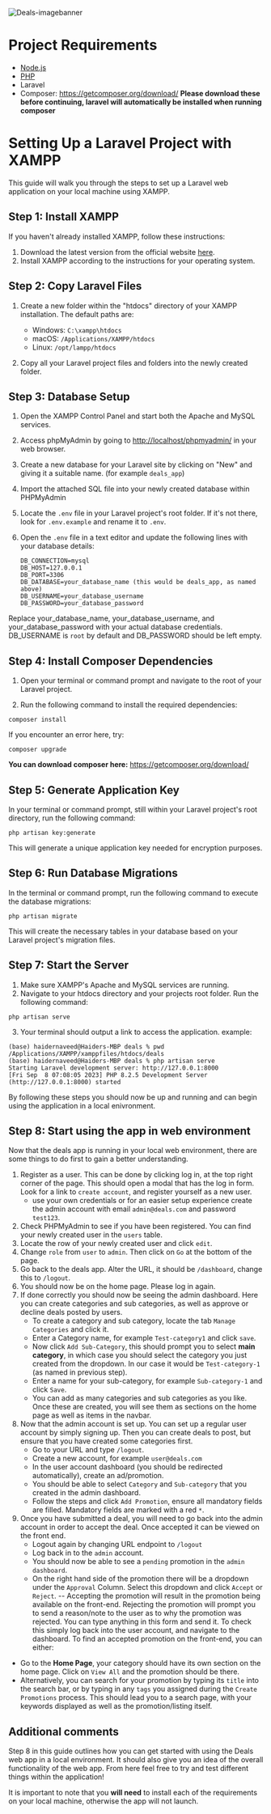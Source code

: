 ![Deals-imagebanner](https://github.com/haidnav/Deals-disseration-project/blob/main/deals-image.png)

# Project Requirements
- [Node.js](https://nodejs.org/en)
- [PHP]((https://www.php.net/downloads.php))
- Laravel
- Composer: https://getcomposer.org/download/
**Please download these before continuing, laravel will automatically be installed when running composer**


# Setting Up a Laravel Project with XAMPP

This guide will walk you through the steps to set up a Laravel web application on your local machine using XAMPP. 

## Step 1: Install XAMPP

If you haven't already installed XAMPP, follow these instructions:

1. Download the latest version from the official website [here](https://www.apachefriends.org/).
2. Install XAMPP according to the instructions for your operating system.

## Step 2: Copy Laravel Files

1. Create a new folder within the "htdocs" directory of your XAMPP installation. The default paths are:
   - Windows: `C:\xampp\htdocs`
   - macOS: `/Applications/XAMPP/htdocs`
   - Linux: `/opt/lampp/htdocs`

2. Copy all your Laravel project files and folders into the newly created folder.

## Step 3: Database Setup

1. Open the XAMPP Control Panel and start both the Apache and MySQL services.

2. Access phpMyAdmin by going to [http://localhost/phpmyadmin/](http://localhost/phpmyadmin/) in your web browser.

3. Create a new database for your Laravel site by clicking on "New" and giving it a suitable name. (for example `deals_app`)
   
4. Import the attached SQL file into your newly created database within PHPMyAdmin

5. Locate the `.env` file in your Laravel project's root folder. If it's not there, look for `.env.example` and rename it to `.env`.

6. Open the `.env` file in a text editor and update the following lines with your database details:

   ```dotenv
   DB_CONNECTION=mysql
   DB_HOST=127.0.0.1
   DB_PORT=3306
   DB_DATABASE=your_database_name (this would be deals_app, as named above)
   DB_USERNAME=your_database_username
   DB_PASSWORD=your_database_password

Replace your_database_name, your_database_username, and your_database_password with your actual database credentials. DB_USERNAME is `root` by default and DB_PASSWORD should be left empty.


## Step 4: Install Composer Dependencies

1. Open your terminal or command prompt and navigate to the root of your Laravel project.

2. Run the following command to install the required dependencies:

```shell
composer install
```

If you encounter an error here, try:
```shell
composer upgrade
```
**You can download composer here:** https://getcomposer.org/download/
## Step 5: Generate Application Key

In your terminal or command prompt, still within your Laravel project's root directory, run the following command:
```shell
php artisan key:generate
```
This will generate a unique application key needed for encryption purposes.

## Step 6: Run Database Migrations
In the terminal or command prompt, run the following command to execute the database migrations:
```shell
php artisan migrate
```
This will create the necessary tables in your database based on your Laravel project's migration files.

## Step 7: Start the Server
1.	Make sure XAMPP's Apache and MySQL services are running.
2.	Navigate to your htdocs directory and your projects root folder. Run the following command:
```shell
php artisan serve
```
3.	Your terminal should output a link to access the application.
example:
```shell
(base) haidernaveed@Haiders-MBP deals % pwd
/Applications/XAMPP/xamppfiles/htdocs/deals
(base) haidernaveed@Haiders-MBP deals % php artisan serve
Starting Laravel development server: http://127.0.0.1:8000
[Fri Sep  8 07:08:05 2023] PHP 8.2.5 Development Server (http://127.0.0.1:8000) started
```


By following these steps you should now be up and running and can begin using the application in a local enivronment.

## Step 8: Start using the app in web environment

Now that the deals app is running in your local web environment, there are some things to do first to gain a better understanding.

1. Register as a user. This can be done by clicking log in, at the top right corner of the page. This should open a modal that has the log in form. Look for a link to `create account`, and register yourself as a new user.
   - use your own credentials or for an easier setup experience create the admin account with email `admin@deals.com` and password `test123`.
3. Check PHPMyAdmin to see if you have been registered. You can find your newly created user in the `users` table.
4. Locate the row of your newly created user and click `edit`.
5. Change `role` from `user` to `admin`. Then click on `Go` at the bottom of the page.
6. Go back to the deals app. Alter the URL, it should be `/dashboard`, change this to `/logout`.
7. You should now be on the home page. Please log in again.
8. If done correctly you should now be seeing the admin dashboard. Here you can create categories and sub categories, as well as approve or decline deals posted by users.
   - To create a category and sub category, locate the tab `Manage Categories` and click it.
   - Enter a Category name, for example `Test-category1` and click `save`.
   - Now click `Add Sub-Category`, this should prompt you to select **main category**, in which case you should select the category you just created from the dropdown. In our case it would be `Test-category-1` (as named in previous step).
   - Enter a name for your sub-category, for example `Sub-category-1` and click `Save`.
   - You can add as many categories and sub categories as you like. Once these are created, you will see them as sections on the home page as well as items in the navbar.
10. Now that the admin account is set up. You can set up a regular user account by simply signing up. Then you can create deals to post, but ensure that you have created some categories first.
    - Go to your URL and type `/logout`.
    - Create a new account, for example `user@deals.com`
    - In the user account dashboard (you should be redirected automatically), create an ad/promotion.
    - You should be able to select `Category` and `Sub-category` that you created in the admin dashboard.
    - Follow the steps and click `Add Promotion`, ensure all mandatory fields are filled. Mandatory fields are marked with a red `*`.
12. Once you have submitted a deal, you will need to go back into the admin account in order to accept the deal. Once accepted it can be viewed on the front end.
    - Logout again by changing URL endpoint to `/logout`
    - Log back in to the `admin` account.
    - You should now be able to see a `pending` promotion in the `admin dashboard`.
    - On the right hand side of the promotion there will be a dropdown under the `Approval` Column. Select this dropdown and click `Accept` or `Reject`.
      -- Accepting the promotion will result in the promotion being available on the front-end. Rejecting the promotion will prompt you to send a reason/note to the user as to why the promotion was rejected. You can type anything in this form and send it. To check this simply log back into the user account, and navigate to the dashboard.
To find an accepted promotion on the front-end, you can either:
- Go to the **Home Page**, your category should have its own section on the home page. Click on `View All` and the promotion should be there.
- Alternatively, you can search for your promotion by typing its `title` into the search bar, or by typing in any `tags` you assigned during the `Create Promotions` process. This should lead you to a search page, with your keywords displayed as well as the promotion/listing itself. 


## Additional comments
Step 8 in this guide outlines how you can get started with using the Deals web app in a local environment. It should also give you an idea of the overall functionality of the web app. From here feel free to try and test different things within the application!

It is important to note that you **will need** to install each of the requirements on your local machine, otherwise the app will not launch.








